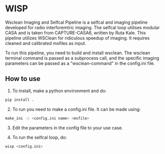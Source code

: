 # WISP

Wsclean Imaging and Selfcal Pipeline is a selfcal and imaging pipeline developed for radio interforemtric imaging. The selfcal loop utilises modular CASA and is taken from CAPTURE-CASA6, written by Ruta Kale. This pipeline utilizes WSClean for ridiculous speedup of imaging. It requires cleaned and calibrated msfiles as input.

To run this pipeline, you need to build and install wsclean. The wsclean terminal command is passed as a subprocess call, and the specific imaging parameters can be passed as a "wsclean-command" in the config.ini file.

## How to use

1. To install, make a python environment and do:

```bash
pip install .
```

2. To run you need to make a config.ini file. It can be made using:

```bash 
make_ini -c <config.ini name> <msfile>
```

3. Edit the parameters in the config file to your use case.

4. To run the selfcal loop, do:

```bash
wisp <config.ini>
```

